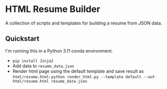 # HTML Resume Builder

A collection of scripts and templates for building a resume from JSON data.

## Quickstart

I'm running this in a Python 3.11 conda environment. 

* `pip install Jinja2`
* Add data to `resume_data.json`
* Render html page using the default template and save result as `html/resume.html`: `python render_html.py --template default --out html/resume.html resume_data.json`

